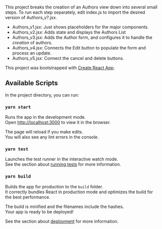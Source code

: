 This project breaks the creation of an Authors view down into several small steps.
To run each step separately, edit index.js to import the desired version of Authors_v?.jsx.

* Authors_v1.jsx:  Just shows placeholders for the major components.
* Authors_v2.jsx:  Adds state and displays the Authors List
* Authors_v3.jsx:  Adds the Author form, and configures it to handle the *creation* of authors.
* Authors_v4.jsx:  Connects the Edit button to populate the form and process an update.
* Authors_v5.jsx:  Connect the cancel and delete buttons.


This project was bootstrapped with [Create React App](https://github.com/facebook/create-react-app).

## Available Scripts

In the project directory, you can run:

### `yarn start`

Runs the app in the development mode.<br />
Open [http://localhost:3000](http://localhost:3000) to view it in the browser.

The page will reload if you make edits.<br />
You will also see any lint errors in the console.

### `yarn test`

Launches the test runner in the interactive watch mode.<br />
See the section about [running tests](https://facebook.github.io/create-react-app/docs/running-tests) for more information.

### `yarn build`

Builds the app for production to the `build` folder.<br />
It correctly bundles React in production mode and optimizes the build for the best performance.

The build is minified and the filenames include the hashes.<br />
Your app is ready to be deployed!

See the section about [deployment](https://facebook.github.io/create-react-app/docs/deployment) for more information.

